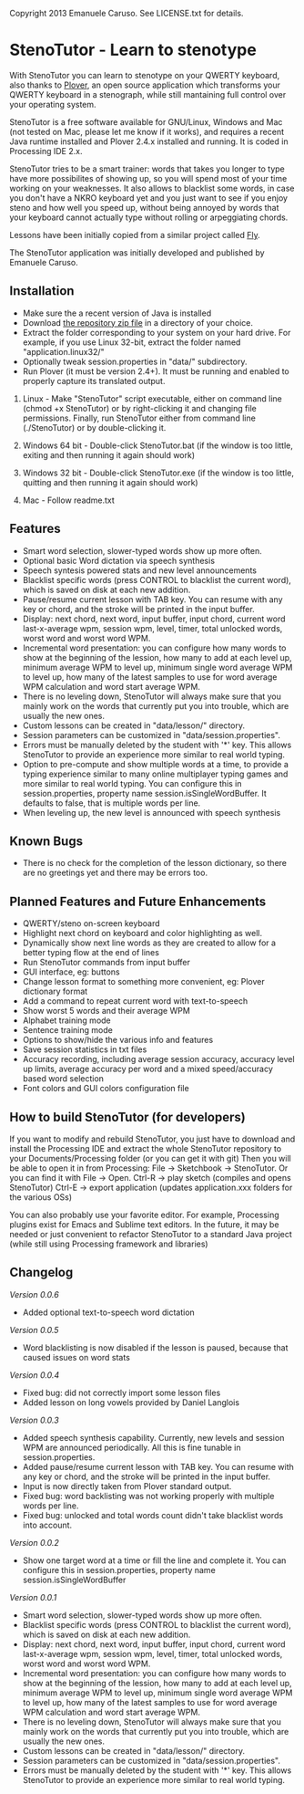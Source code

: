 Copyright 2013 Emanuele Caruso. See LICENSE.txt for details.

StenoTutor - Learn to stenotype
===============================

With StenoTutor you can learn to stenotype on your QWERTY keyboard, also thanks to [Plover](https://github.com/plover/plover), an open source application which transforms your QWERTY keyboard in a stenograph, while still mantaining full control over your operating system.

StenoTutor is a free software available for GNU/Linux, Windows and Mac (not tested on Mac, please let me know if it works), and requires a recent Java runtime installed and Plover 2.4.x installed and running. It is coded in Processing IDE 2.x.

StenoTutor tries to be a smart trainer: words that takes you longer to type have more possibilites of showing up, so you will spend most of your time working on your weaknesses. It also allows to blacklist some words, in case you don't have a NKRO keyboard yet and you just want to see if you enjoy steno and how well you speed up, without being annoyed by words that your keyboard cannot actually type without rolling or arpeggiating chords.

Lessons have been initially copied from a similar project called [Fly](https://launchpad.net/flyploverfly).

The StenoTutor application was initially developed and published by Emanuele Caruso.

Installation
------------

* Make sure the a recent version of Java is installed
* Download [the repository zip file](https://github.com/caru/StenoTutor/archive/master.zip) in a directory of your choice.
* Extract the folder corresponding to your system on your hard drive. For example, if you use Linux 32-bit, extract the folder named "application.linux32/"
* Optionally tweak session.properties in "data/" subdirectory.
* Run Plover (it must be version 2.4+). It must be running and enabled to properly capture its translated output.

1. Linux - 
Make "StenoTutor" script executable, either on command line (chmod +x StenoTutor) or by right-clicking it and changing file permissions. Finally, run StenoTutor either from command line (./StenoTutor) or by double-clicking it.

2. Windows 64 bit - 
Double-click StenoTutor.bat (if the window is too little, exiting and then running it again should work)

2. Windows 32 bit - 
Double-click StenoTutor.exe (if the window is too little, quitting and then running it again should work)

3. Mac - 
Follow readme.txt

Features
--------
* Smart word selection, slower-typed words show up more often.
* Optional basic Word dictation via speech synthesis
* Speech syntesis powered stats and new level announcements
* Blacklist specific words (press CONTROL to blacklist the current word), which is saved on disk at each new addition.
* Pause/resume current lesson with TAB key. You can resume with any key or chord, and the stroke will be printed in the input buffer.
* Display: next chord, next word, input buffer, input chord, current word last-x-average wpm, session wpm, level, timer, total unlocked words, worst word and worst word WPM.
* Incremental word presentation: you can configure how many words to show at the beginning of the lession, how many to add at each level up, minimum average WPM to level up, minimum single word average WPM to level up, how many of the latest samples to use for word average WPM calculation and word start average WPM.
* There is no leveling down, StenoTutor will always make sure that you mainly work on the words that currently put you into trouble, which are usually the new ones.
* Custom lessons can be created in "data/lesson/" directory.
* Session parameters can be customized in "data/session.properties".
* Errors must be manually deleted by the student with '*' key. This allows StenoTutor to provide an experience more similar to real world typing.
* Option to pre-compute and show multiple words at a time, to provide a typing experience similar to many online multiplayer typing games and more similar to real world typing. You can configure this in session.properties, property name session.isSingleWordBuffer. It defaults to false, that is multiple words per line.
* When leveling up, the new level is announced with speech synthesis

Known Bugs
----------
* There is no check for the completion of the lesson dictionary, so there are no greetings yet and there may be errors too.

Planned Features and Future Enhancements
----------------------------------------
* QWERTY/steno on-screen keyboard
* Highlight next chord on keyboard and color highlighting as well.
* Dynamically show next line words as they are created to allow for a better typing flow at the end of lines
* Run StenoTutor commands from input buffer
* GUI interface, eg: buttons
* Change lesson format to something more convenient, eg: Plover dictionary format
* Add a command to repeat current word with text-to-speech
* Show worst 5 words and their average WPM
* Alphabet training mode
* Sentence training mode
* Options to show/hide the various info and features
* Save session statistics in txt files
* Accuracy recording, including average session accuracy, accuracy level up limits, average accuracy per word and a mixed speed/accuracy based word selection
* Font colors and GUI colors configuration file

How to build StenoTutor (for developers)
----------------------------------------

If you want to modify and rebuild StenoTutor, you just have to download and install the Processing IDE and extract the whole StenoTutor repository to your Documents/Processing folder (or you can get it with git)
Then you will be able to open it in from Processing: File -> Sketchbook -> StenoTutor. Or you can find it with File -> Open.
Ctrl-R -> play sketch (compiles and opens StenoTutor)
Ctrl-E -> export application (updates application.xxx folders for the various OSs)

You can also probably use your favorite editor. For example, Processing plugins exist for Emacs and Sublime text editors.
In the future, it may be needed or just convenient to refactor StenoTutor to a standard Java project (while still using Processing framework and libraries)

Changelog
---------

*Version 0.0.6*
* Added optional text-to-speech word dictation

*Version 0.0.5*
* Word blacklisting is now disabled if the lesson is paused, because that caused issues on word stats

*Version 0.0.4*
* Fixed bug: did not correctly import some lesson files
* Added lesson on long vowels provided by Daniel Langlois

*Version 0.0.3*
* Added speech synthesis capability. Currently, new levels and session WPM are announced periodically. All this is fine tunable in session.properties.
* Added pause/resume current lesson with TAB key. You can resume with any key or chord, and the stroke will be printed in the input buffer.
* Input is now directly taken from Plover standard output.
* Fixed bug: word backlisting was not working properly with multiple words per line.
* Fixed bug: unlocked and total words count didn't take blacklist words into account.

*Version 0.0.2*
* Show one target word at a time or fill the line and complete it. You can configure this in session.properties, property name session.isSingleWordBuffer

*Version 0.0.1*
* Smart word selection, slower-typed words show up more often.
* Blacklist specific words (press CONTROL to blacklist the current word), which is saved on disk at each new addition.
* Display: next chord, next word, input buffer, input chord, current word last-x-average wpm, session wpm, level, timer, total unlocked words, worst word and worst word WPM.
* Incremental word presentation: you can configure how many words to show at the beginning of the lession, how many to add at each level up, minimum average WPM to level up, minimum single word average WPM to level up, how many of the latest samples to use for word average WPM calculation and word start average WPM.
* There is no leveling down, StenoTutor will always make sure that you mainly work on the words that currently put you into trouble, which are usually the new ones.
* Custom lessons can be created in "data/lesson/" directory.
* Session parameters can be customized in "data/session.properties".
* Errors must be manually deleted by the student with '*' key. This allows StenoTutor to provide an experience more similar to real world typing.
